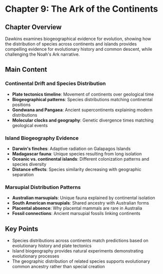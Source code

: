 # Chapter 9: The Ark of the Continents

## Chapter Overview
Dawkins examines biogeographical evidence for evolution, showing how the distribution of species across continents and islands provides compelling evidence for evolutionary history and common descent, while challenging the Noah's Ark narrative.

## Main Content

### Continental Drift and Species Distribution
- **Plate tectonics timeline**: Movement of continents over geological time
- **Biogeographical patterns**: Species distributions matching continental positions
- **Gondwana and Pangaea**: Ancient supercontinents explaining modern distributions
- **Molecular clocks and geography**: Genetic divergence times matching geological events

### Island Biogeography Evidence
- **Darwin's finches**: Adaptive radiation on Galapagos Islands
- **Madagascar fauna**: Unique species resulting from long isolation
- **Oceanic vs. continental islands**: Different colonization patterns and species diversity
- **Distance effects**: Species similarity decreasing with geographic separation

### Marsupial Distribution Patterns
- **Australian marsupials**: Unique fauna explained by continental isolation
- **South American marsupials**: Shared ancestry with Australian forms
- **Placental absence**: Why placental mammals are rare in Australia
- **Fossil connections**: Ancient marsupial fossils linking continents

## Key Points
- Species distributions across continents match predictions based on evolutionary history and plate tectonics
- Island biogeography provides natural experiments demonstrating evolutionary processes
- The geographic distribution of related species supports evolutionary common ancestry rather than special creation